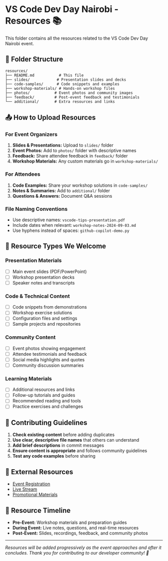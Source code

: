 # VS Code Dev Day Nairobi - Resources 📚

This folder contains all the resources related to the VS Code Dev Day Nairobi event.

## 📁 Folder Structure

```
resources/
├── README.md           # This file
├── slides/            # Presentation slides and decks
├── code-samples/      # Code snippets and examples
├── workshop-materials/ # Hands-on workshop files
├── photos/           # Event photos and community images
├── feedback/         # Post-event feedback and testimonials
└── additional/       # Extra resources and links
```

## 📤 How to Upload Resources

### For Event Organizers
1. **Slides & Presentations:** Upload to `slides/` folder
2. **Event Photos:** Add to `photos/` folder with descriptive names
3. **Feedback:** Share attendee feedback in `feedback/` folder
4. **Workshop Materials:** Any custom materials go in `workshop-materials/`

### For Attendees
1. **Code Examples:** Share your workshop solutions in `code-samples/`
2. **Notes & Summaries:** Add to `additional/` folder
3. **Questions & Answers:** Document Q&A sessions

### File Naming Conventions
- Use descriptive names: `vscode-tips-presentation.pdf`
- Include dates when relevant: `workshop-notes-2024-09-03.md`
- Use hyphens instead of spaces: `github-copilot-demo.py`

## 🎯 Resource Types We Welcome

### Presentation Materials
- [ ] Main event slides (PDF/PowerPoint)
- [ ] Workshop presentation decks
- [ ] Speaker notes and transcripts

### Code & Technical Content
- [ ] Code snippets from demonstrations
- [ ] Workshop exercise solutions
- [ ] Configuration files and settings
- [ ] Sample projects and repositories

### Community Content
- [ ] Event photos showing engagement
- [ ] Attendee testimonials and feedback
- [ ] Social media highlights and quotes
- [ ] Community discussion summaries

### Learning Materials
- [ ] Additional resources and links
- [ ] Follow-up tutorials and guides
- [ ] Recommended reading and tools
- [ ] Practice exercises and challenges

## 📝 Contributing Guidelines

1. **Check existing content** before adding duplicates
2. **Use clear, descriptive file names** that others can understand
3. **Add brief descriptions** in commit messages
4. **Ensure content is appropriate** and follows community guidelines
5. **Test any code examples** before sharing

## 🔗 External Resources

- [Event Registration](https://aka.ms/vscodedevdays/nairobi)
- [Live Stream](https://aka.ms/vscodedevdays/nairobi-live)
- [Promotional Materials](https://stdntpartners-my.sharepoint.com/:p:/g/personal/mark_gatere_studentambassadors_com/EUkr5a5inbhGhHktNf3sdF8BYP0YbtT5JputV2lnZvyt2g?e=f9wW1T)

## 📅 Resource Timeline

- **Pre-Event:** Workshop materials and preparation guides
- **During Event:** Live notes, questions, and real-time resources
- **Post-Event:** Slides, recordings, feedback, and community photos

---

*Resources will be added progressively as the event approaches and after it concludes. Thank you for contributing to our developer community! 🙏*